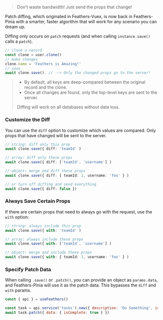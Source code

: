 <BlockQuote label="Efficiency Tip">

Don't waste bandwidth! Just send the props that change!

</BlockQuote>

Patch diffing, which originated in Feathers-Vuex, is now back in Feathers-Pinia with a smarter, faster algorithm that
will work for any scenario you can dream up.

Diffing only occurs on `patch` requests (and when calling `instance.save()` calls a `patch`).

```ts
// clone a record
const clone = user.clone()
// make changes
clone.name = 'Feathers is Amazing!'
// save
await clone.save(). // --> Only the changed props go to the server!
```

<BlockQuote label="How It Works" type="info">

- By default, all keys are deep-compared between the original record and the clone.
- Once all changes are found, only the top-level keys are sent to the server.

Diffing will work on all databases without data loss.

</BlockQuote>

### Customize the Diff

You can use the `diff` option to customize which values are compared.  Only props that have changed will be sent to the server.

```ts
// string: diff only this prop
await clone.save({ diff: 'teamId' )

// array: diff only these props
await clone.save({ diff: ['teamId', 'username'] )

// object: merge and diff these props
await clone.save({ diff: { teamId: 1, username: 'foo' } )

// or turn off diffing and send everything
await clone.save({ diff: false })
```

### Always Save Certain Props

If there are certain props that need to always go with the request, use the `with` option:

```ts
// string: always include this prop
await clone.save({ with: 'teamId' )

// array: always include these props
await clone.save({ with: ['teamId', 'username'] )

// object: merge and include these props
await clone.save({ with: { teamId: 1, username: 'foo' } )
```

### Specify Patch Data

When calling `.save()` or `.patch()`, you can provide an object as `params.data`, and Feathers-Pinia will use it as the
patch data. This bypasses the `diff` and `with` params.

```js
const { api } = useFeathers()

const task = api.service('tasks').new({ description: 'Do Something', isComplete: false })
await task.patch({ data: { isComplete: true } })
```
